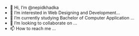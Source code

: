- 👋 Hi, I’m @nepidkhadka
- 👀 I’m interested in Web Designing and Development...
- 🌱 I’m currently studying Bachelor of Computer Application ...
- 💞️ I’m looking to collaborate on ...
- 📫 How to reach me ...

<!---
nepidkhadka/nepidkhadka is a ✨ special ✨ repository because its `README.md` (this file) appears on your GitHub profile.
You can click the Preview link to take a look at your changes.
--->
